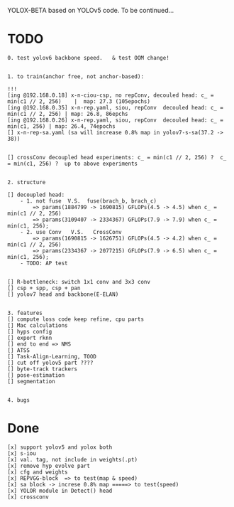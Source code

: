 YOLOX-BETA based on YOLOv5 code. To be continued...


# TODO

	0. test yolov6 backbone speed.   & test OOM change!


	1. to train(anchor free, not anchor-based): 

	!!! 
	[ing @192.168.0.18] x-n-ciou-csp, no repConv, decouled head: c_ = min(c1 // 2, 256)    |  map: 27.3 (105epochs)
	[ing @192.168.0.35] x-n-rep.yaml, siou, repConv  decouled head: c_ = min(c1 // 2, 256) | map: 26.8, 86epchs
	[ing @192.168.0.26] x-n-rep.yaml, siou, repConv  decouled head: c_ = min(c1, 256) | map: 26.4, 74epochs
	[] x-n-rep-sa.yaml (sa will increase 0.8% map in yolov7-s-sa(37.2 -> 38))


	[] crossConv decoupled head experiments: c_ = min(c1 // 2, 256) ?  c_ = min(c1, 256) ?  up to above experiments


	2. structure

	[] decoupled head: 
		- 1. not fuse  V.S.  fuse(brach_b, brach_c)  
			=> params(1884799 -> 1690815) GFLOPs(4.5 -> 4.5) when c_ = min(c1 // 2, 256)
			=> params(3109407 -> 2334367) GFLOPs(7.9 -> 7.9) when c_ = min(c1, 256); 
		- 2. use Conv   V.S.   CrossConv
			=> params(1690815 -> 1626751) GFLOPs(4.5 -> 4.2) when c_ = min(c1 // 2, 256)
			=> params(2334367 -> 2077215) GFLOPs(7.9 -> 6.5) when c_ = min(c1, 256); 
		- TODO: AP test


	[] R-bottleneck: switch 1x1 conv and 3x3 conv
	[] csp + spp, csp + pan
	[] yolov7 head and backbone(E-ELAN)


	3. features
	[] compute loss code keep refine, cpu parts 
	[] Mac calculations
	[] hyps config
	[] export rknn
	[] end to end => NMS
	[] ATSS 
	[] Task-Align-Learning, TOOD
	[] cut off yolov5 part ????
	[] byte-track trackers
	[] pose-estimation
	[] segmentation


	4. bugs
	



# Done
	[x] support yolov5 and yolox both
	[x] s-iou
	[x] val. tag, not include in weights(.pt)
	[x] remove hyp evolve part
	[x] cfg and weights
	[x] REPVGG-block  => to test(map & speed)
	[x] sa block -> increse 0.8% map =====> to test(speed)
	[x] YOLOR module in Detect() head
	[x] crossconv 


	
	
	



